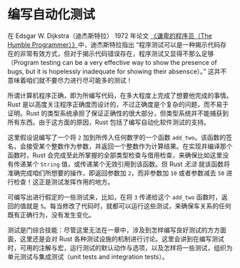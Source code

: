 # 编写自动化测试

在 Edsgar W. Dijkstra（迪杰斯特拉） 1972 年论文 [《谦卑的程序员（The Humble Programmer）》](https://www.cs.utexas.edu/users/EWD/transcriptions/EWD03xx/EWD340.html)中，迪杰斯特拉指出 “程序测试可以是一种揭示代码存在的非常有效方式，但对于揭示代码错误存在，程序测试又显得不那么足够（Program testing can be a very effective way to show the presence of bugs, but it is hopelessly inadequate for showing their absensce）。” 这并不意味着咱们就不要尽力进行尽可能多的测试！

所谓计算机程序正确，即为所编写代码，在多大程度上完成了想要他完成的事情。Rust 是以高度关注程序正确度而设计的，不过正确度是个复杂的问题，而不易于证明。Rust 的类型系统承担了保证正确性的很大部分，但类型系统并不能捕获到所有东西。由于这方面的原因，Rust 包括了编写自动化软件测试的支持。

这里假设说编写了一个将 `2` 加到所传入任何数字的一个函数 `add_two`。该函数的签名，会接受某个整数作为参数，并返回一个整数作为计算结果。在实现并编译那个函数时，Rust 会完成至此所掌握的全部类型检查与借用检查，来确保比如这里没有传递某个 `String` 值，或传递某个无效引用到该函数。但 Rust *无法* 就该函数将准确完成咱们所想要的操作，即返回参数加 `2`，而非参数加 `10` 或者参数减去 `50` 进行检查！这正是测试发挥作用的地方。

可编写出进行假定的一些测试来，比如，在将 `3` 传递给这个 `add_two` 函数时，返回的值就是 `5`。每当修改了代码时，就都可以运行这些测试，来确保车关系的任何既有正确行为，没有发生变化。

测试是门综合技能：尽管这里无法在一章中，涉及到怎样编写良好测试的方方面面，这里还是会对 Rust 各种测试设施的机制进行讨论。这里会讲到在编写测试时，可用的注解与宏，运行测试的默认动作与选项，以及怎样将一些测试，组织为单元测试与集成测试（unit tests and integration tests）。
